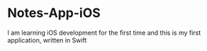 # Notes-App-iOS
I am learning iOS development for the first time and this is my first application, written in Swift

